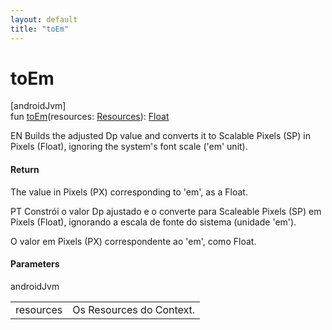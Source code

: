 ```yaml
---
layout: default
title: "toEm"
---
```


# toEm

[androidJvm]\
fun [toEm](to-em.md)(resources: [Resources](https://developer.android.com/reference/kotlin/android/content/res/Resources.html)): [Float](https://kotlinlang.org/api/core/kotlin-stdlib/kotlin/-float/index.html)

EN Builds the adjusted Dp value and converts it to Scalable Pixels (SP) in Pixels (Float), ignoring the system's font scale ('em' unit).

#### Return

The value in Pixels (PX) corresponding to 'em', as a Float.

PT Constrói o valor Dp ajustado e o converte para Scaleable Pixels (SP) em Pixels (Float), ignorando a escala de fonte do sistema (unidade 'em').

O valor em Pixels (PX) correspondente ao 'em', como Float.

#### Parameters

androidJvm

| | |
|---|---|
| resources | Os Resources do Context. |